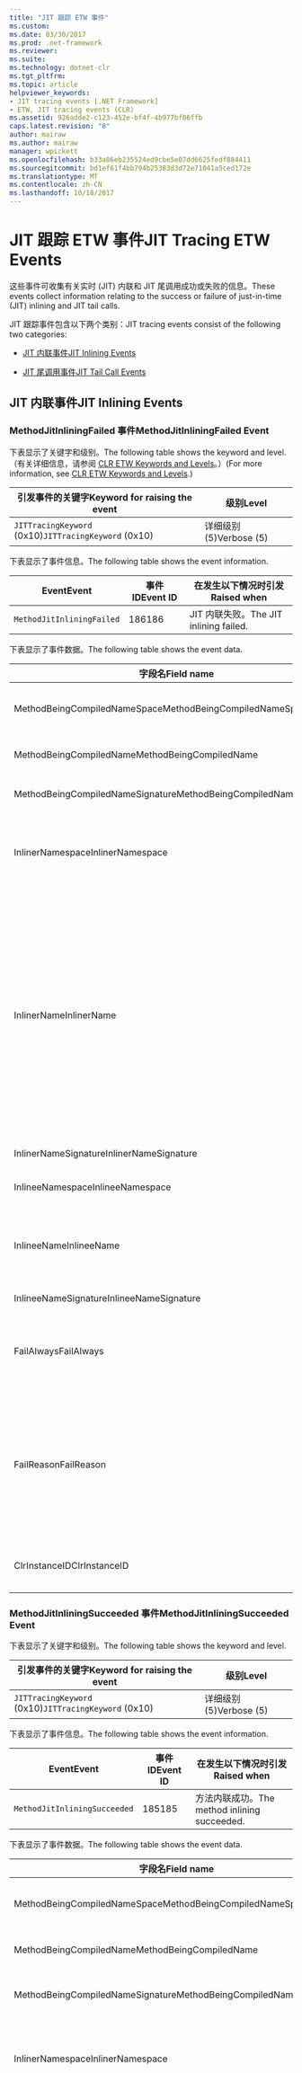 ```yaml
---
title: "JIT 跟踪 ETW 事件"
ms.custom: 
ms.date: 03/30/2017
ms.prod: .net-framework
ms.reviewer: 
ms.suite: 
ms.technology: dotnet-clr
ms.tgt_pltfrm: 
ms.topic: article
helpviewer_keywords:
- JIT tracing events [.NET Framework]
- ETW, JIT tracing events (CLR)
ms.assetid: 926adde2-c123-452e-bf4f-4b977bf06ffb
caps.latest.revision: "8"
author: mairaw
ms.author: mairaw
manager: wpickett
ms.openlocfilehash: b33a86eb235524ed9cbe5e07dd6625fedf884411
ms.sourcegitcommit: bd1ef61f4bb794b25383d3d72e71041a5ced172e
ms.translationtype: MT
ms.contentlocale: zh-CN
ms.lasthandoff: 10/18/2017
---
```

# <a name="jit-tracing-etw-events"></a><span data-ttu-id="adfda-102">JIT 跟踪 ETW 事件</span><span class="sxs-lookup"><span data-stu-id="adfda-102">JIT Tracing ETW Events</span></span>
<a name="top"></a> <span data-ttu-id="adfda-103">这些事件可收集有关实时 (JIT) 内联和 JIT 尾调用成功或失败的信息。</span><span class="sxs-lookup"><span data-stu-id="adfda-103">These events collect information relating to the success or failure of just-in-time (JIT) inlining and JIT tail calls.</span></span>  
  
 <span data-ttu-id="adfda-104">JIT 跟踪事件包含以下两个类别：</span><span class="sxs-lookup"><span data-stu-id="adfda-104">JIT tracing events consist of the following two categories:</span></span>  
  
-   [<span data-ttu-id="adfda-105">JIT 内联事件</span><span class="sxs-lookup"><span data-stu-id="adfda-105">JIT Inlining Events</span></span>](#jit_inlining_events)  
  
-   [<span data-ttu-id="adfda-106">JIT 尾调用事件</span><span class="sxs-lookup"><span data-stu-id="adfda-106">JIT Tail Call Events</span></span>](#jit_tail_call_events)  
  
<a name="jit_inlining_events"></a>   
## <a name="jit-inlining-events"></a><span data-ttu-id="adfda-107">JIT 内联事件</span><span class="sxs-lookup"><span data-stu-id="adfda-107">JIT Inlining Events</span></span>  
  
### <a name="methodjitinliningfailed-event"></a><span data-ttu-id="adfda-108">MethodJitInliningFailed 事件</span><span class="sxs-lookup"><span data-stu-id="adfda-108">MethodJitInliningFailed Event</span></span>  
 <span data-ttu-id="adfda-109">下表显示了关键字和级别。</span><span class="sxs-lookup"><span data-stu-id="adfda-109">The following table shows the keyword and level.</span></span> <span data-ttu-id="adfda-110">（有关详细信息，请参阅 [CLR ETW Keywords and Levels](../../../docs/framework/performance/clr-etw-keywords-and-levels.md)。）</span><span class="sxs-lookup"><span data-stu-id="adfda-110">(For more information, see [CLR ETW Keywords and Levels](../../../docs/framework/performance/clr-etw-keywords-and-levels.md).)</span></span>  
  
|<span data-ttu-id="adfda-111">引发事件的关键字</span><span class="sxs-lookup"><span data-stu-id="adfda-111">Keyword for raising the event</span></span>|<span data-ttu-id="adfda-112">级别</span><span class="sxs-lookup"><span data-stu-id="adfda-112">Level</span></span>|  
|-----------------------------------|-----------|  
|<span data-ttu-id="adfda-113">`JITTracingKeyword` (0x10)</span><span class="sxs-lookup"><span data-stu-id="adfda-113">`JITTracingKeyword` (0x10)</span></span>|<span data-ttu-id="adfda-114">详细级别 (5)</span><span class="sxs-lookup"><span data-stu-id="adfda-114">Verbose (5)</span></span>|  
  
 <span data-ttu-id="adfda-115">下表显示了事件信息。</span><span class="sxs-lookup"><span data-stu-id="adfda-115">The following table shows the event information.</span></span>  
  
|<span data-ttu-id="adfda-116">Event</span><span class="sxs-lookup"><span data-stu-id="adfda-116">Event</span></span>|<span data-ttu-id="adfda-117">事件 ID</span><span class="sxs-lookup"><span data-stu-id="adfda-117">Event ID</span></span>|<span data-ttu-id="adfda-118">在发生以下情况时引发</span><span class="sxs-lookup"><span data-stu-id="adfda-118">Raised when</span></span>|  
|-----------|--------------|-----------------|  
|`MethodJitInliningFailed`|<span data-ttu-id="adfda-119">186</span><span class="sxs-lookup"><span data-stu-id="adfda-119">186</span></span>|<span data-ttu-id="adfda-120">JIT 内联失败。</span><span class="sxs-lookup"><span data-stu-id="adfda-120">The JIT inlining failed.</span></span>|  
  
 <span data-ttu-id="adfda-121">下表显示了事件数据。</span><span class="sxs-lookup"><span data-stu-id="adfda-121">The following table shows the event data.</span></span>  
  
|<span data-ttu-id="adfda-122">字段名</span><span class="sxs-lookup"><span data-stu-id="adfda-122">Field name</span></span>|<span data-ttu-id="adfda-123">数据类型</span><span class="sxs-lookup"><span data-stu-id="adfda-123">Data type</span></span>|<span data-ttu-id="adfda-124">说明</span><span class="sxs-lookup"><span data-stu-id="adfda-124">Description</span></span>|  
|----------------|---------------|-----------------|  
|<span data-ttu-id="adfda-125">MethodBeingCompiledNameSpace</span><span class="sxs-lookup"><span data-stu-id="adfda-125">MethodBeingCompiledNameSpace</span></span>|<span data-ttu-id="adfda-126">win:UnicodeString</span><span class="sxs-lookup"><span data-stu-id="adfda-126">win:UnicodeString</span></span>|<span data-ttu-id="adfda-127">正在编译的方法的命名空间。</span><span class="sxs-lookup"><span data-stu-id="adfda-127">Namespace of the method that is being compiled.</span></span>|  
|<span data-ttu-id="adfda-128">MethodBeingCompiledName</span><span class="sxs-lookup"><span data-stu-id="adfda-128">MethodBeingCompiledName</span></span>|<span data-ttu-id="adfda-129">win:UnicodeString</span><span class="sxs-lookup"><span data-stu-id="adfda-129">win:UnicodeString</span></span>|<span data-ttu-id="adfda-130">正在编译的方法的名称。</span><span class="sxs-lookup"><span data-stu-id="adfda-130">Name of the method that is being compiled.</span></span>|  
|<span data-ttu-id="adfda-131">MethodBeingCompiledNameSignature</span><span class="sxs-lookup"><span data-stu-id="adfda-131">MethodBeingCompiledNameSignature</span></span>|<span data-ttu-id="adfda-132">win:UnicodeString</span><span class="sxs-lookup"><span data-stu-id="adfda-132">win:UnicodeString</span></span>|<span data-ttu-id="adfda-133">正在编译的方法的签名。</span><span class="sxs-lookup"><span data-stu-id="adfda-133">Signature of the method that is being compiled.</span></span>|  
|<span data-ttu-id="adfda-134">InlinerNamespace</span><span class="sxs-lookup"><span data-stu-id="adfda-134">InlinerNamespace</span></span>|<span data-ttu-id="adfda-135">win:UnicodeString</span><span class="sxs-lookup"><span data-stu-id="adfda-135">win:UnicodeString</span></span>|<span data-ttu-id="adfda-136">JIT 编译器正在尝试为其生成代码的方法的命名空间。</span><span class="sxs-lookup"><span data-stu-id="adfda-136">The namespace of the method the JIT compiler is trying to generate code for.</span></span>|  
|<span data-ttu-id="adfda-137">InlinerName</span><span class="sxs-lookup"><span data-stu-id="adfda-137">InlinerName</span></span>|<span data-ttu-id="adfda-138">win:UnicodeString</span><span class="sxs-lookup"><span data-stu-id="adfda-138">win:UnicodeString</span></span>|<span data-ttu-id="adfda-139">编译器正在尝试为其生成代码的方法的名称。</span><span class="sxs-lookup"><span data-stu-id="adfda-139">The name of the method the compiler is attempting to generate code for.</span></span> <span data-ttu-id="adfda-140">如果编译器正在尝试将代码内联到 `MethodBeingCompiledName` ，而不是生成对 `MethodBeingCompiledName` 的调用，则此名称可能会与 `InlinerName`不相同。</span><span class="sxs-lookup"><span data-stu-id="adfda-140">This might not be the same as `MethodBeingCompiledName` if the compiler is attempting to inline code into `MethodBeingCompiledName` instead of generating a call to `InlinerName`.</span></span>|  
|<span data-ttu-id="adfda-141">InlinerNameSignature</span><span class="sxs-lookup"><span data-stu-id="adfda-141">InlinerNameSignature</span></span>|<span data-ttu-id="adfda-142">win:UnicodeString</span><span class="sxs-lookup"><span data-stu-id="adfda-142">win:UnicodeString</span></span>|<span data-ttu-id="adfda-143">内联方的签名。</span><span class="sxs-lookup"><span data-stu-id="adfda-143">The signature for the inliner.</span></span>|  
|<span data-ttu-id="adfda-144">InlineeNamespace</span><span class="sxs-lookup"><span data-stu-id="adfda-144">InlineeNamespace</span></span>|<span data-ttu-id="adfda-145">win:UnicodeString</span><span class="sxs-lookup"><span data-stu-id="adfda-145">win:UnicodeString</span></span>|<span data-ttu-id="adfda-146">被内联方的命名空间。</span><span class="sxs-lookup"><span data-stu-id="adfda-146">The namespace of the inlinee.</span></span>|  
|<span data-ttu-id="adfda-147">InlineeName</span><span class="sxs-lookup"><span data-stu-id="adfda-147">InlineeName</span></span>|<span data-ttu-id="adfda-148">win:UnicodeString</span><span class="sxs-lookup"><span data-stu-id="adfda-148">win:UnicodeString</span></span>|<span data-ttu-id="adfda-149">编译器正在尝试内联的方法（不生成对此方法的调用）。</span><span class="sxs-lookup"><span data-stu-id="adfda-149">The method the compiler is trying to inline (not generate a call to).</span></span>|  
|<span data-ttu-id="adfda-150">InlineeNameSignature</span><span class="sxs-lookup"><span data-stu-id="adfda-150">InlineeNameSignature</span></span>|<span data-ttu-id="adfda-151">win:UnicodeString</span><span class="sxs-lookup"><span data-stu-id="adfda-151">win:UnicodeString</span></span>|<span data-ttu-id="adfda-152">被内联方的签名。</span><span class="sxs-lookup"><span data-stu-id="adfda-152">The signature for the inlinee.</span></span>|  
|<span data-ttu-id="adfda-153">FailAlways</span><span class="sxs-lookup"><span data-stu-id="adfda-153">FailAlways</span></span>|<span data-ttu-id="adfda-154">win:Boolean</span><span class="sxs-lookup"><span data-stu-id="adfda-154">win:Boolean</span></span>|<span data-ttu-id="adfda-155">提示 JIT 编译器针对被内联方的内联操作将始终失败。</span><span class="sxs-lookup"><span data-stu-id="adfda-155">A hint to the JIT compiler that inlining will always fail for the inlinee.</span></span>|  
|<span data-ttu-id="adfda-156">FailReason</span><span class="sxs-lookup"><span data-stu-id="adfda-156">FailReason</span></span>|<span data-ttu-id="adfda-157">win:UnicodeString</span><span class="sxs-lookup"><span data-stu-id="adfda-157">win:UnicodeString</span></span>|<span data-ttu-id="adfda-158">INLINE_NEVER 表示前一个内联尝试确定了内联操作因某些其他原因将永远不会成功；否则为任意形式的文本。</span><span class="sxs-lookup"><span data-stu-id="adfda-158">INLINE_NEVER means a previous inlining attempt determined that inlining will never succeed for some other reason; otherwise, free-form text.</span></span>|  
|<span data-ttu-id="adfda-159">ClrInstanceID</span><span class="sxs-lookup"><span data-stu-id="adfda-159">ClrInstanceID</span></span>|<span data-ttu-id="adfda-160">win:UnicodeString</span><span class="sxs-lookup"><span data-stu-id="adfda-160">win:UnicodeString</span></span>|<span data-ttu-id="adfda-161">CLR 或 CoreCLR 的实例的唯一 ID。</span><span class="sxs-lookup"><span data-stu-id="adfda-161">Unique ID for the instance of CLR or CoreCLR.</span></span>|  
  
### <a name="methodjitinliningsucceeded-event"></a><span data-ttu-id="adfda-162">MethodJitInliningSucceeded 事件</span><span class="sxs-lookup"><span data-stu-id="adfda-162">MethodJitInliningSucceeded Event</span></span>  
 <span data-ttu-id="adfda-163">下表显示了关键字和级别。</span><span class="sxs-lookup"><span data-stu-id="adfda-163">The following table shows the keyword and level.</span></span>  
  
|<span data-ttu-id="adfda-164">引发事件的关键字</span><span class="sxs-lookup"><span data-stu-id="adfda-164">Keyword for raising the event</span></span>|<span data-ttu-id="adfda-165">级别</span><span class="sxs-lookup"><span data-stu-id="adfda-165">Level</span></span>|  
|-----------------------------------|-----------|  
|<span data-ttu-id="adfda-166">`JITTracingKeyword` (0x10)</span><span class="sxs-lookup"><span data-stu-id="adfda-166">`JITTracingKeyword` (0x10)</span></span>|<span data-ttu-id="adfda-167">详细级别 (5)</span><span class="sxs-lookup"><span data-stu-id="adfda-167">Verbose (5)</span></span>|  
  
 <span data-ttu-id="adfda-168">下表显示了事件信息。</span><span class="sxs-lookup"><span data-stu-id="adfda-168">The following table shows the event information.</span></span>  
  
|<span data-ttu-id="adfda-169">Event</span><span class="sxs-lookup"><span data-stu-id="adfda-169">Event</span></span>|<span data-ttu-id="adfda-170">事件 ID</span><span class="sxs-lookup"><span data-stu-id="adfda-170">Event ID</span></span>|<span data-ttu-id="adfda-171">在发生以下情况时引发</span><span class="sxs-lookup"><span data-stu-id="adfda-171">Raised when</span></span>|  
|-----------|--------------|-----------------|  
|`MethodJitInliningSucceeded`|<span data-ttu-id="adfda-172">185</span><span class="sxs-lookup"><span data-stu-id="adfda-172">185</span></span>|<span data-ttu-id="adfda-173">方法内联成功。</span><span class="sxs-lookup"><span data-stu-id="adfda-173">The method inlining succeeded.</span></span>|  
  
 <span data-ttu-id="adfda-174">下表显示了事件数据。</span><span class="sxs-lookup"><span data-stu-id="adfda-174">The following table shows the event data.</span></span>  
  
|<span data-ttu-id="adfda-175">字段名</span><span class="sxs-lookup"><span data-stu-id="adfda-175">Field name</span></span>|<span data-ttu-id="adfda-176">数据类型</span><span class="sxs-lookup"><span data-stu-id="adfda-176">Data type</span></span>|<span data-ttu-id="adfda-177">说明</span><span class="sxs-lookup"><span data-stu-id="adfda-177">Description</span></span>|  
|----------------|---------------|-----------------|  
|<span data-ttu-id="adfda-178">MethodBeingCompiledNameSpace</span><span class="sxs-lookup"><span data-stu-id="adfda-178">MethodBeingCompiledNameSpace</span></span>|<span data-ttu-id="adfda-179">win:UnicodeString</span><span class="sxs-lookup"><span data-stu-id="adfda-179">win:UnicodeString</span></span>|<span data-ttu-id="adfda-180">正在编译的方法的命名空间。</span><span class="sxs-lookup"><span data-stu-id="adfda-180">The namespace of the method that is being compiled.</span></span>|  
|<span data-ttu-id="adfda-181">MethodBeingCompiledName</span><span class="sxs-lookup"><span data-stu-id="adfda-181">MethodBeingCompiledName</span></span>|<span data-ttu-id="adfda-182">win:UnicodeString</span><span class="sxs-lookup"><span data-stu-id="adfda-182">win:UnicodeString</span></span>|<span data-ttu-id="adfda-183">正在编译的方法的名称。</span><span class="sxs-lookup"><span data-stu-id="adfda-183">The name of the method being that is compiled.</span></span>|  
|<span data-ttu-id="adfda-184">MethodBeingCompiledNameSignature</span><span class="sxs-lookup"><span data-stu-id="adfda-184">MethodBeingCompiledNameSignature</span></span>|<span data-ttu-id="adfda-185">win:UnicodeString</span><span class="sxs-lookup"><span data-stu-id="adfda-185">win:UnicodeString</span></span>|<span data-ttu-id="adfda-186">正在编译的方法的签名。</span><span class="sxs-lookup"><span data-stu-id="adfda-186">The signature of the method that is being compiled.</span></span>|  
|<span data-ttu-id="adfda-187">InlinerNamespace</span><span class="sxs-lookup"><span data-stu-id="adfda-187">InlinerNamespace</span></span>|<span data-ttu-id="adfda-188">win:UnicodeString</span><span class="sxs-lookup"><span data-stu-id="adfda-188">win:UnicodeString</span></span>|<span data-ttu-id="adfda-189">JIT 编译器正在尝试为其生成代码的方法的命名空间。</span><span class="sxs-lookup"><span data-stu-id="adfda-189">The namespace of the method the JIT compiler is attempting to generate code for.</span></span>|  
|<span data-ttu-id="adfda-190">InlinerName</span><span class="sxs-lookup"><span data-stu-id="adfda-190">InlinerName</span></span>|<span data-ttu-id="adfda-191">win:UnicodeString</span><span class="sxs-lookup"><span data-stu-id="adfda-191">win:UnicodeString</span></span>|<span data-ttu-id="adfda-192">编译器正在尝试为其生成代码的方法的名称。</span><span class="sxs-lookup"><span data-stu-id="adfda-192">The name of the method the compiler is attempting to generate code for.</span></span> <span data-ttu-id="adfda-193">如果编译器正在尝试将代码内联到 `MethodBeingCompiledName` ，而不是生成对 `MethodBeingCompiledName` 的调用，则此名称可能会与 `InlinerName`不相同。</span><span class="sxs-lookup"><span data-stu-id="adfda-193">This might not be the same as `MethodBeingCompiledName` if the compiler is attempting to inline code into `MethodBeingCompiledName` instead of generating a call to `InlinerName`.</span></span>|  
|<span data-ttu-id="adfda-194">InlinerNameSignature</span><span class="sxs-lookup"><span data-stu-id="adfda-194">InlinerNameSignature</span></span>|<span data-ttu-id="adfda-195">win:UnicodeString</span><span class="sxs-lookup"><span data-stu-id="adfda-195">win:UnicodeString</span></span>|<span data-ttu-id="adfda-196">内联方的签名。</span><span class="sxs-lookup"><span data-stu-id="adfda-196">The signature for the inliner.</span></span>|  
|<span data-ttu-id="adfda-197">InlineeNamespace</span><span class="sxs-lookup"><span data-stu-id="adfda-197">InlineeNamespace</span></span>|<span data-ttu-id="adfda-198">win:UnicodeString</span><span class="sxs-lookup"><span data-stu-id="adfda-198">win:UnicodeString</span></span>|<span data-ttu-id="adfda-199">被内联方的命名空间。</span><span class="sxs-lookup"><span data-stu-id="adfda-199">The namespace of the inlinee.</span></span>|  
|<span data-ttu-id="adfda-200">InlineeName</span><span class="sxs-lookup"><span data-stu-id="adfda-200">InlineeName</span></span>|<span data-ttu-id="adfda-201">win:UnicodeString</span><span class="sxs-lookup"><span data-stu-id="adfda-201">win:UnicodeString</span></span>|<span data-ttu-id="adfda-202">编译器正在尝试内联的方法（不生成对此方法的调用）。</span><span class="sxs-lookup"><span data-stu-id="adfda-202">The method the compiler is trying to inline (not generate a call to).</span></span>|  
|<span data-ttu-id="adfda-203">InlineeNameSignature</span><span class="sxs-lookup"><span data-stu-id="adfda-203">InlineeNameSignature</span></span>|<span data-ttu-id="adfda-204">win:UnicodeString</span><span class="sxs-lookup"><span data-stu-id="adfda-204">win:UnicodeString</span></span>|<span data-ttu-id="adfda-205">被内联方的签名。</span><span class="sxs-lookup"><span data-stu-id="adfda-205">The signature for the inlinee.</span></span>|  
|<span data-ttu-id="adfda-206">ClrInstanceID</span><span class="sxs-lookup"><span data-stu-id="adfda-206">ClrInstanceID</span></span>|<span data-ttu-id="adfda-207">win:UInt16</span><span class="sxs-lookup"><span data-stu-id="adfda-207">win:UInt16</span></span>|<span data-ttu-id="adfda-208">CLR 或 CoreCLR 的实例的唯一 ID。</span><span class="sxs-lookup"><span data-stu-id="adfda-208">Unique ID for the instance of CLR or CoreCLR.</span></span>|  
  
 [<span data-ttu-id="adfda-209">返回页首</span><span class="sxs-lookup"><span data-stu-id="adfda-209">Back to top</span></span>](#top)  
  
<a name="jit_tail_call_events"></a>   
## <a name="jit-tail-call-events"></a><span data-ttu-id="adfda-210">JIT 尾调用事件</span><span class="sxs-lookup"><span data-stu-id="adfda-210">JIT Tail Call Events</span></span>  
  
### <a name="methodjittailcallfailed-event"></a><span data-ttu-id="adfda-211">MethodJITTailCallFailed 事件</span><span class="sxs-lookup"><span data-stu-id="adfda-211">MethodJITTailCallFailed Event</span></span>  
 <span data-ttu-id="adfda-212">下表显示了关键字和级别。</span><span class="sxs-lookup"><span data-stu-id="adfda-212">The following table shows the keyword and level.</span></span>  
  
|<span data-ttu-id="adfda-213">引发事件的关键字</span><span class="sxs-lookup"><span data-stu-id="adfda-213">Keyword for raising the event</span></span>|<span data-ttu-id="adfda-214">级别</span><span class="sxs-lookup"><span data-stu-id="adfda-214">Level</span></span>|  
|-----------------------------------|-----------|  
|<span data-ttu-id="adfda-215">`JITTracingKeyword` (0x10)</span><span class="sxs-lookup"><span data-stu-id="adfda-215">`JITTracingKeyword` (0x10)</span></span>|<span data-ttu-id="adfda-216">详细级别 (5)</span><span class="sxs-lookup"><span data-stu-id="adfda-216">Verbose (5)</span></span>|  
  
 <span data-ttu-id="adfda-217">下表显示了事件信息。</span><span class="sxs-lookup"><span data-stu-id="adfda-217">The following table shows the event information.</span></span>  
  
|<span data-ttu-id="adfda-218">Event</span><span class="sxs-lookup"><span data-stu-id="adfda-218">Event</span></span>|<span data-ttu-id="adfda-219">事件 ID</span><span class="sxs-lookup"><span data-stu-id="adfda-219">Event ID</span></span>|<span data-ttu-id="adfda-220">在发生以下情况时引发</span><span class="sxs-lookup"><span data-stu-id="adfda-220">Raised when</span></span>|  
|-----------|--------------|-----------------|  
|`MethodJitTailCallFailed`|<span data-ttu-id="adfda-221">189</span><span class="sxs-lookup"><span data-stu-id="adfda-221">189</span></span>|<span data-ttu-id="adfda-222">方法尾调用失败。</span><span class="sxs-lookup"><span data-stu-id="adfda-222">The method tail call failed.</span></span>|  
  
 <span data-ttu-id="adfda-223">下表显示了事件数据。</span><span class="sxs-lookup"><span data-stu-id="adfda-223">The following table shows the event data.</span></span>  
  
|<span data-ttu-id="adfda-224">字段名</span><span class="sxs-lookup"><span data-stu-id="adfda-224">Field name</span></span>|<span data-ttu-id="adfda-225">数据类型</span><span class="sxs-lookup"><span data-stu-id="adfda-225">Data type</span></span>|<span data-ttu-id="adfda-226">说明</span><span class="sxs-lookup"><span data-stu-id="adfda-226">Description</span></span>|  
|----------------|---------------|-----------------|  
|<span data-ttu-id="adfda-227">MethodBeingCompiledNameSpace</span><span class="sxs-lookup"><span data-stu-id="adfda-227">MethodBeingCompiledNameSpace</span></span>|<span data-ttu-id="adfda-228">win:UnicodeString</span><span class="sxs-lookup"><span data-stu-id="adfda-228">win:UnicodeString</span></span>|<span data-ttu-id="adfda-229">正在编译的方法的命名空间。</span><span class="sxs-lookup"><span data-stu-id="adfda-229">Namespace of the method that is being compiled.</span></span>|  
|<span data-ttu-id="adfda-230">MethodBeingCompiledName</span><span class="sxs-lookup"><span data-stu-id="adfda-230">MethodBeingCompiledName</span></span>|<span data-ttu-id="adfda-231">win:UnicodeString</span><span class="sxs-lookup"><span data-stu-id="adfda-231">win:UnicodeString</span></span>|<span data-ttu-id="adfda-232">正在编译的方法的名称。</span><span class="sxs-lookup"><span data-stu-id="adfda-232">Name of the method that is being compiled.</span></span>|  
|<span data-ttu-id="adfda-233">MethodBeingCompiledNameSignature</span><span class="sxs-lookup"><span data-stu-id="adfda-233">MethodBeingCompiledNameSignature</span></span>|<span data-ttu-id="adfda-234">win:UnicodeString</span><span class="sxs-lookup"><span data-stu-id="adfda-234">win:UnicodeString</span></span>|<span data-ttu-id="adfda-235">正在编译的方法的签名。</span><span class="sxs-lookup"><span data-stu-id="adfda-235">Signature of the method that is being compiled.</span></span>|  
|<span data-ttu-id="adfda-236">CallerNamespace</span><span class="sxs-lookup"><span data-stu-id="adfda-236">CallerNamespace</span></span>|<span data-ttu-id="adfda-237">win:UnicodeString</span><span class="sxs-lookup"><span data-stu-id="adfda-237">win:UnicodeString</span></span>|<span data-ttu-id="adfda-238">JIT 编译器正在尝试为其生成代码的方法的命名空间。</span><span class="sxs-lookup"><span data-stu-id="adfda-238">The namespace of the method the JIT compiler is attempting to generate code for.</span></span>|  
|<span data-ttu-id="adfda-239">CallerName</span><span class="sxs-lookup"><span data-stu-id="adfda-239">CallerName</span></span>|<span data-ttu-id="adfda-240">win:UnicodeString</span><span class="sxs-lookup"><span data-stu-id="adfda-240">win:UnicodeString</span></span>|<span data-ttu-id="adfda-241">编译器正在尝试为其生成代码的方法的名称。</span><span class="sxs-lookup"><span data-stu-id="adfda-241">The name of the method the compiler is attempting to generate code for.</span></span>|  
|<span data-ttu-id="adfda-242">CallerNameSignature</span><span class="sxs-lookup"><span data-stu-id="adfda-242">CallerNameSignature</span></span>|<span data-ttu-id="adfda-243">win:UnicodeString</span><span class="sxs-lookup"><span data-stu-id="adfda-243">win:UnicodeString</span></span>|<span data-ttu-id="adfda-244">调用方的签名。</span><span class="sxs-lookup"><span data-stu-id="adfda-244">The signature for the caller.</span></span>|  
|<span data-ttu-id="adfda-245">CalleeNamespace</span><span class="sxs-lookup"><span data-stu-id="adfda-245">CalleeNamespace</span></span>|<span data-ttu-id="adfda-246">win:UnicodeString</span><span class="sxs-lookup"><span data-stu-id="adfda-246">win:UnicodeString</span></span>|<span data-ttu-id="adfda-247">被调用方的命名空间。</span><span class="sxs-lookup"><span data-stu-id="adfda-247">The namespace of the callee.</span></span>|  
|<span data-ttu-id="adfda-248">CalleeName</span><span class="sxs-lookup"><span data-stu-id="adfda-248">CalleeName</span></span>|<span data-ttu-id="adfda-249">win:UnicodeString</span><span class="sxs-lookup"><span data-stu-id="adfda-249">win:UnicodeString</span></span>|<span data-ttu-id="adfda-250">编译器正在尝试尾调用的方法（不生成对此方法的调用）。</span><span class="sxs-lookup"><span data-stu-id="adfda-250">The method the compiler is trying to tail call (not generate a call to).</span></span>|  
|<span data-ttu-id="adfda-251">CalleeNameSignature</span><span class="sxs-lookup"><span data-stu-id="adfda-251">CalleeNameSignature</span></span>|<span data-ttu-id="adfda-252">win:UnicodeString</span><span class="sxs-lookup"><span data-stu-id="adfda-252">win:UnicodeString</span></span>|<span data-ttu-id="adfda-253">被调用方的签名。</span><span class="sxs-lookup"><span data-stu-id="adfda-253">The signature for the callee.</span></span>|  
|<span data-ttu-id="adfda-254">TailPrefix</span><span class="sxs-lookup"><span data-stu-id="adfda-254">TailPrefix</span></span>|<span data-ttu-id="adfda-255">win:Boolean</span><span class="sxs-lookup"><span data-stu-id="adfda-255">win:Boolean</span></span>|<span data-ttu-id="adfda-256">尾调用的前缀</span><span class="sxs-lookup"><span data-stu-id="adfda-256">The prefix for the tail call</span></span>|  
|<span data-ttu-id="adfda-257">FailReason</span><span class="sxs-lookup"><span data-stu-id="adfda-257">FailReason</span></span>|<span data-ttu-id="adfda-258">win:UnicodeString</span><span class="sxs-lookup"><span data-stu-id="adfda-258">win:UnicodeString</span></span>|<span data-ttu-id="adfda-259">尾调用失败的原因。</span><span class="sxs-lookup"><span data-stu-id="adfda-259">The reason the tail call failed.</span></span>|  
|<span data-ttu-id="adfda-260">ClrInstanceID</span><span class="sxs-lookup"><span data-stu-id="adfda-260">ClrInstanceID</span></span>|<span data-ttu-id="adfda-261">win:UInt16</span><span class="sxs-lookup"><span data-stu-id="adfda-261">win:UInt16</span></span>|<span data-ttu-id="adfda-262">CLR 或 CoreCLR 的实例的唯一 ID。</span><span class="sxs-lookup"><span data-stu-id="adfda-262">Unique ID for the instance of CLR or CoreCLR.</span></span>|  
  
### <a name="methodjittailcallsucceeded-event"></a><span data-ttu-id="adfda-263">MethodJITTailCallSucceeded 事件</span><span class="sxs-lookup"><span data-stu-id="adfda-263">MethodJITTailCallSucceeded Event</span></span>  
 <span data-ttu-id="adfda-264">下表显示了关键字和级别。</span><span class="sxs-lookup"><span data-stu-id="adfda-264">The following table shows the keyword and level.</span></span>  
  
|<span data-ttu-id="adfda-265">引发事件的关键字</span><span class="sxs-lookup"><span data-stu-id="adfda-265">Keyword for raising the event</span></span>|<span data-ttu-id="adfda-266">级别</span><span class="sxs-lookup"><span data-stu-id="adfda-266">Level</span></span>|  
|-----------------------------------|-----------|  
|<span data-ttu-id="adfda-267">`JITTracingKeyword` (0x10)</span><span class="sxs-lookup"><span data-stu-id="adfda-267">`JITTracingKeyword` (0x10)</span></span>|<span data-ttu-id="adfda-268">详细级别 (5)</span><span class="sxs-lookup"><span data-stu-id="adfda-268">Verbose (5)</span></span>|  
  
 <span data-ttu-id="adfda-269">下表显示了事件信息。</span><span class="sxs-lookup"><span data-stu-id="adfda-269">The following table shows the event information.</span></span>  
  
|<span data-ttu-id="adfda-270">Event</span><span class="sxs-lookup"><span data-stu-id="adfda-270">Event</span></span>|<span data-ttu-id="adfda-271">事件 ID</span><span class="sxs-lookup"><span data-stu-id="adfda-271">Event ID</span></span>|<span data-ttu-id="adfda-272">在发生以下情况时引发</span><span class="sxs-lookup"><span data-stu-id="adfda-272">Raised when</span></span>|  
|-----------|--------------|-----------------|  
|`MethodJitTailCallSucceeded`|<span data-ttu-id="adfda-273">188</span><span class="sxs-lookup"><span data-stu-id="adfda-273">188</span></span>|<span data-ttu-id="adfda-274">方法尾调用成功。</span><span class="sxs-lookup"><span data-stu-id="adfda-274">The method tail call succeeded.</span></span>|  
  
 <span data-ttu-id="adfda-275">下表显示了事件数据。</span><span class="sxs-lookup"><span data-stu-id="adfda-275">The following table shows the event data.</span></span>  
  
|<span data-ttu-id="adfda-276">字段名</span><span class="sxs-lookup"><span data-stu-id="adfda-276">Field name</span></span>|<span data-ttu-id="adfda-277">数据类型</span><span class="sxs-lookup"><span data-stu-id="adfda-277">Data type</span></span>|<span data-ttu-id="adfda-278">说明</span><span class="sxs-lookup"><span data-stu-id="adfda-278">Description</span></span>|  
|----------------|---------------|-----------------|  
|<span data-ttu-id="adfda-279">MethodBeingCompiledNameSpace</span><span class="sxs-lookup"><span data-stu-id="adfda-279">MethodBeingCompiledNameSpace</span></span>|<span data-ttu-id="adfda-280">win:UnicodeString</span><span class="sxs-lookup"><span data-stu-id="adfda-280">win:UnicodeString</span></span>|<span data-ttu-id="adfda-281">正在编译的方法的命名空间。</span><span class="sxs-lookup"><span data-stu-id="adfda-281">Namespace of the method that is being compiled.</span></span>|  
|<span data-ttu-id="adfda-282">MethodBeingCompiledName</span><span class="sxs-lookup"><span data-stu-id="adfda-282">MethodBeingCompiledName</span></span>|<span data-ttu-id="adfda-283">win:UnicodeString</span><span class="sxs-lookup"><span data-stu-id="adfda-283">win:UnicodeString</span></span>|<span data-ttu-id="adfda-284">正在编译的方法的名称。</span><span class="sxs-lookup"><span data-stu-id="adfda-284">Name of the method that is being compiled.</span></span>|  
|<span data-ttu-id="adfda-285">MethodBeingCompiledNameSignature</span><span class="sxs-lookup"><span data-stu-id="adfda-285">MethodBeingCompiledNameSignature</span></span>|<span data-ttu-id="adfda-286">win:UnicodeString</span><span class="sxs-lookup"><span data-stu-id="adfda-286">win:UnicodeString</span></span>|<span data-ttu-id="adfda-287">正在编译的方法的签名。</span><span class="sxs-lookup"><span data-stu-id="adfda-287">Signature of the method that is being compiled.</span></span>|  
|<span data-ttu-id="adfda-288">CallerNamespace</span><span class="sxs-lookup"><span data-stu-id="adfda-288">CallerNamespace</span></span>|<span data-ttu-id="adfda-289">win:UnicodeString</span><span class="sxs-lookup"><span data-stu-id="adfda-289">win:UnicodeString</span></span>|<span data-ttu-id="adfda-290">JIT 编译器正在尝试为其生成代码的方法的命名空间。</span><span class="sxs-lookup"><span data-stu-id="adfda-290">The namespace of the method the JIT compiler is attempting to generate code for.</span></span>|  
|<span data-ttu-id="adfda-291">CallerName</span><span class="sxs-lookup"><span data-stu-id="adfda-291">CallerName</span></span>|<span data-ttu-id="adfda-292">win:UnicodeString</span><span class="sxs-lookup"><span data-stu-id="adfda-292">win:UnicodeString</span></span>|<span data-ttu-id="adfda-293">编译器正在尝试为其生成代码的方法的名称。</span><span class="sxs-lookup"><span data-stu-id="adfda-293">The name of the method the compiler is attempting to generate code for.</span></span>|  
|<span data-ttu-id="adfda-294">CallerNameSignature</span><span class="sxs-lookup"><span data-stu-id="adfda-294">CallerNameSignature</span></span>|<span data-ttu-id="adfda-295">win:UnicodeString</span><span class="sxs-lookup"><span data-stu-id="adfda-295">win:UnicodeString</span></span>|<span data-ttu-id="adfda-296">调用方的签名。</span><span class="sxs-lookup"><span data-stu-id="adfda-296">The signature for the caller.</span></span>|  
|<span data-ttu-id="adfda-297">CalleeNamespace</span><span class="sxs-lookup"><span data-stu-id="adfda-297">CalleeNamespace</span></span>|<span data-ttu-id="adfda-298">win:UnicodeString</span><span class="sxs-lookup"><span data-stu-id="adfda-298">win:UnicodeString</span></span>|<span data-ttu-id="adfda-299">被调用方的命名空间。</span><span class="sxs-lookup"><span data-stu-id="adfda-299">The namespace of the callee.</span></span>|  
|<span data-ttu-id="adfda-300">CalleeName</span><span class="sxs-lookup"><span data-stu-id="adfda-300">CalleeName</span></span>|<span data-ttu-id="adfda-301">win:UnicodeString</span><span class="sxs-lookup"><span data-stu-id="adfda-301">win:UnicodeString</span></span>|<span data-ttu-id="adfda-302">编译器正在尝试尾调用的方法（不生成对此方法的调用）。</span><span class="sxs-lookup"><span data-stu-id="adfda-302">The method the compiler is trying to tail call (not generate a call to).</span></span>|  
|<span data-ttu-id="adfda-303">CalleeNameSignature</span><span class="sxs-lookup"><span data-stu-id="adfda-303">CalleeNameSignature</span></span>|<span data-ttu-id="adfda-304">win:UnicodeString</span><span class="sxs-lookup"><span data-stu-id="adfda-304">win:UnicodeString</span></span>|<span data-ttu-id="adfda-305">被调用方的签名。</span><span class="sxs-lookup"><span data-stu-id="adfda-305">The signature for the callee.</span></span>|  
|<span data-ttu-id="adfda-306">TailPrefix</span><span class="sxs-lookup"><span data-stu-id="adfda-306">TailPrefix</span></span>|<span data-ttu-id="adfda-307">win:Boolean</span><span class="sxs-lookup"><span data-stu-id="adfda-307">win:Boolean</span></span>|<span data-ttu-id="adfda-308">尾调用的前缀。</span><span class="sxs-lookup"><span data-stu-id="adfda-308">The prefix for the tail call.</span></span>|  
|<span data-ttu-id="adfda-309">TailCallType</span><span class="sxs-lookup"><span data-stu-id="adfda-309">TailCallType</span></span>|<span data-ttu-id="adfda-310">win:UnicodeString</span><span class="sxs-lookup"><span data-stu-id="adfda-310">win:UnicodeString</span></span>|<span data-ttu-id="adfda-311">尾调用的类型。</span><span class="sxs-lookup"><span data-stu-id="adfda-311">The type of the tail call.</span></span>|  
|<span data-ttu-id="adfda-312">ClrInstanceID</span><span class="sxs-lookup"><span data-stu-id="adfda-312">ClrInstanceID</span></span>|<span data-ttu-id="adfda-313">win:UInt16</span><span class="sxs-lookup"><span data-stu-id="adfda-313">win:UInt16</span></span>|<span data-ttu-id="adfda-314">CLR 或 CoreCLR 的实例的唯一 ID。</span><span class="sxs-lookup"><span data-stu-id="adfda-314">Unique ID for the instance of CLR or CoreCLR.</span></span>|  
  
## <a name="see-also"></a><span data-ttu-id="adfda-315">另请参阅</span><span class="sxs-lookup"><span data-stu-id="adfda-315">See Also</span></span>  
 [<span data-ttu-id="adfda-316">CLR ETW 事件</span><span class="sxs-lookup"><span data-stu-id="adfda-316">CLR ETW Events</span></span>](../../../docs/framework/performance/clr-etw-events.md)
